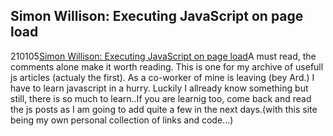 <article><h2>Simon Willison: Executing JavaScript on page load</h2><time><span class="day">2</span><span class="month">10</span><span class="year">105</span></time><a href="http://simon.incutio.com/archive/2004/05/26/addLoadEvent">Simon Willison: Executing JavaScript on page load</a>A must read, the comments alone make it worth reading. This is one for my archive of usefull js articles (actualy the first). As a co-worker of mine is leaving (bey Ard.) I have to learn javascript in a hurry. Luckily I allready know something but still, there is so much to learn..If you are learnig too, come back and read the js posts as I am going to add quite a few in the next days.(with this site being my own personal collection of links and code...)</article>